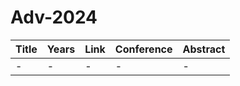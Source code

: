 # Adv-2024

| Title | Years | Link | Conference | Abstract |
| --- | --- | --- | --- | --- |
| - | - | - | - | - |
